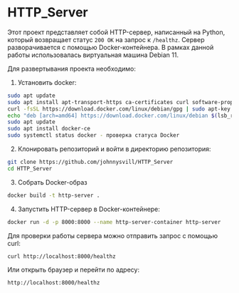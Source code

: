 # HTTP_Server

Этот проект представляет собой HTTP-сервер, написанный на Python, который возвращает статус `200 OK` на запрос к `/healthz`. Сервер разворачивается с помощью Docker-контейнера. В рамках данной работы использовалась виртуальная машина Debian 11.

Для развертывания проекта необходимо:
1. Установить docker:
```bash
sudo apt update
sudo apt install apt-transport-https ca-certificates curl software-properties-common
curl -fsSL https://download.docker.com/linux/debian/gpg | sudo apt-key add -
echo "deb [arch=amd64] https://download.docker.com/linux/debian $(lsb_release -cs) stable" | sudo tee /etc/apt/sources.list.d/docker.list
sudo apt update
sudo apt install docker-ce
sudo systemctl status docker - проверка статуса Docker
```
2. Клонировать репозиторий и войти в директорию репозитория:
```bash
git clone https://github.com/johnnysvill/HTTP_Server
cd HTTP_Server
```
3. Собрать Docker-образ
```bash
docker build -t http-server .
```
4. Запустить HTTP-сервер в Docker-контейнере:
```bash
docker run -d -p 8000:8000 --name http-server-container http-server
```

Для проверки работы сервера можно отправить запрос с помощью curl:
```bash
curl http://localhost:8000/healthz
```
Или открыть браузер и перейти по адресу:
```bash
http://localhost:8000/healthz
```
